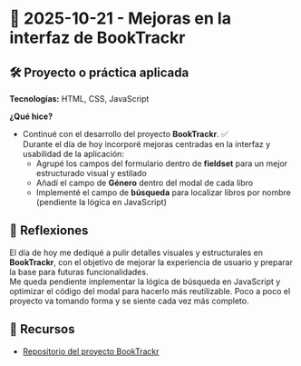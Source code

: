 # 📅 2025-10-21 - Mejoras en la interfaz de BookTrackr  

## 🛠️ Proyecto o práctica aplicada  

**Tecnologías:** HTML, CSS, JavaScript  

**¿Qué hice?**  

- Continué con el desarrollo del proyecto **BookTrackr**. ✅  
Durante el día de hoy incorporé mejoras centradas en la interfaz y usabilidad de la aplicación:  
  - Agrupé los campos del formulario dentro de **fieldset** para un mejor estructurado visual y estilado
  - Añadí el campo de **Género** dentro del modal de cada libro
  - Implementé el campo de **búsqueda** para localizar libros por nombre (pendiente la lógica en JavaScript)  

## 💭 Reflexiones  

El día de hoy me dediqué a pulir detalles visuales y estructurales en **BookTrackr**, con el objetivo de mejorar la experiencia de usuario y preparar la base para futuras funcionalidades.  
Me queda pendiente implementar la lógica de búsqueda en JavaScript y optimizar el código del modal para hacerlo más reutilizable. Poco a poco el proyecto va tomando forma y se siente cada vez más completo.  

## 🔗 Recursos  

- [Repositorio del proyecto BookTrackr](https://github.com/juanbautistamalina/booktrackr)